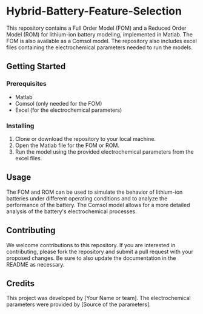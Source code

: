 # Hybrid-Battery-Feature-Selection

This repository contains a Full Order Model (FOM) and a Reduced Order Model (ROM) for lithium-ion battery modeling, implemented in Matlab. The FOM is also available as a Comsol model. The repository also includes excel files containing the electrochemical parameters needed to run the models.

## Getting Started

### Prerequisites
- Matlab
- Comsol (only needed for the FOM)
- Excel (for the electrochemical parameters)

### Installing
1. Clone or download the repository to your local machine.
2. Open the Matlab file for the FOM or ROM.
3. Run the model using the provided electrochemical parameters from the excel files.

## Usage
The FOM and ROM can be used to simulate the behavior of lithium-ion batteries under different operating conditions and to analyze the performance of the battery. The Comsol model allows for a more detailed analysis of the battery's electrochemical processes.

## Contributing
We welcome contributions to this repository. If you are interested in contributing, please fork the repository and submit a pull request with your proposed changes. Be sure to also update the documentation in the README as necessary.

## Credits
This project was developed by [Your Name or team]. The electrochemical parameters were provided by [Source of the parameters].

